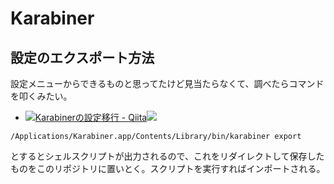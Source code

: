 # Karabiner 

## 設定のエクスポート方法
設定メニューからできるものと思ってたけど見当たらなくて、調べたらコマンドを叩くみたい。

- [![](http://capture.heartrails.com/75x75/shadow?http://qiita.com/icb54615/items/9c7a5366e23496bfacd5)](http://qiita.com/icb54615/items/9c7a5366e23496bfacd5)[Karabinerの設定移行 - Qiita](http://qiita.com/icb54615/items/9c7a5366e23496bfacd5)[![](http://b.hatena.ne.jp/entry/image/http://qiita.com/icb54615/items/9c7a5366e23496bfacd5)](http://b.hatena.ne.jp/entry/http://qiita.com/icb54615/items/9c7a5366e23496bfacd5)


```
/Applications/Karabiner.app/Contents/Library/bin/karabiner export
```

とするとシェルスクリプトが出力されるので、これをリダイレクトして保存したものをこのリポジトリに置いとく。スクリプトを実行すればインポートされる。





